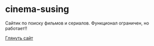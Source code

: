 # cinema-susing

Сайтик по поиску фильмов и сериалов. 
Функционал ограничен, но работает!!

[Глянуть сайт](https://vademzip.github.io/cinema-susing/) 
